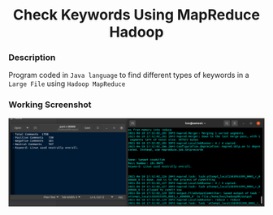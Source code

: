 <h1 align="center">Check Keywords Using MapReduce Hadoop</h1>

### Description
Program coded in `Java language` to find different types of keywords in a `Large File` using `Hadoop MapReduce`
    
### Working Screenshot
<div align="center">
  <img src = "https://github.com/SameetAsadullah/Check-Keywords-Using-MapReduce-Hadoop/blob/main/extras/working-ss.png" alt = "" width="700px"/>
</div>
